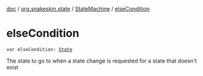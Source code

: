 [doc](../../index.md) / [org.snakeskin.state](../index.md) / [StateMachine](index.md) / [elseCondition](./else-condition.md)

# elseCondition

`var elseCondition: `[`State`](../-state/index.md)

The state to go to when a state change is requested for a state that doesn't exist

